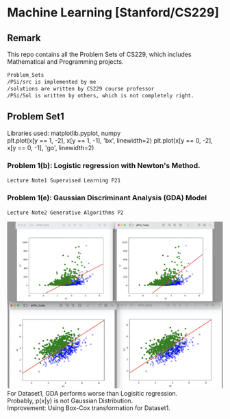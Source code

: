 # Machine Learning [Stanford/CS229]

## Remark
This repo contains all the Problem Sets of CS229, which includes Mathematical and Programming projects.
```
Problem_Sets
/PSi/src is implemented by me
/solutions are written by CS229 course professor
/PSi/Sol is written by others, which is not completely right.
```
## Problem Set1
Libraries used: matplotlib.pyplot, numpy\
    plt.plot(x[y == 1, -2], x[y == 1, -1], 'bx', linewidth=2)
    plt.plot(x[y == 0, -2], x[y == 0, -1], 'go', linewidth=2)
    
### Problem 1(b): Logistic regression with Newton's Method. 
    Lecture Note1 Supervised Learning P21

### Problem 1(e): Gaussian Discriminant Analysis (GDA) Model 
    Lecture Note2 Generative Algorithms P2
 
![Linear_vs_GDA](./Problem_Sets/PS1/src/output/DS12.png)
For Dataset1, GDA performs worse than Logisitic regression.\
Probably, p(x|y) is not Gaussian Distribution.\
Improvement: Using Box-Cox transformation for Dataset1.
